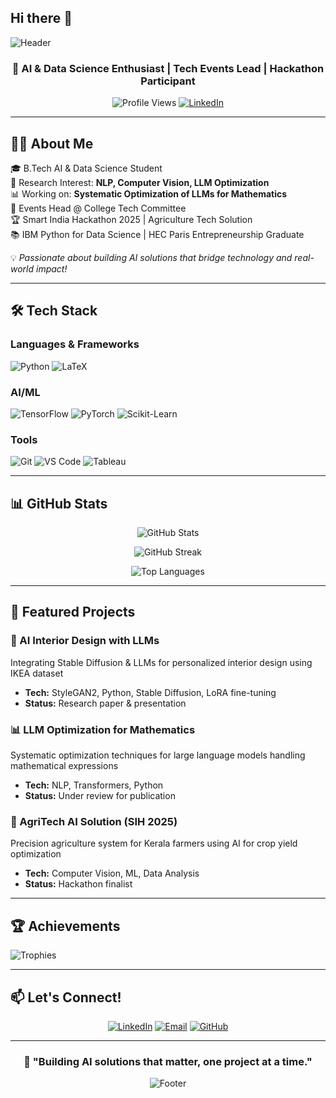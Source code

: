 ## Hi there 👋

<!--
**Dhwaj-054/Dhwaj-054** is a ✨ _special_ ✨ repository because its `README.md` (this file) appears on your GitHub profile.

Here are some ideas to get you started:

- 🔭 I’m currently working on ...
- 🌱 I’m currently learning ...
- 👯 I’m looking to collaborate on ...
- 🤔 I’m looking for help with ...
- 💬 Ask me about ...
- 📫 How to reach me: ...
- 😄 Pronouns: ...
- ⚡ Fun fact: ...
-->



![Header](https://capsule-render.vercel.app/api?type=waving&color=gradient&height=200&section=header&text=Hi,%20I'm%20[YourName]!&fontSize=80&animation=fadeIn)

<div align="center">
  
### 🚀 AI & Data Science Enthusiast | Tech Events Lead | Hackathon Participant

![Profile Views](https://komarev.com/ghpvc/?username=YourUsername&color=brightgreen)
[![LinkedIn](https://img.shields.io/badge/-LinkedIn-blue?style=flat&logo=Linkedin&logoColor=white)](your-linkedin)

</div>

---

## 👨‍💻 About Me

🎓 B.Tech AI & Data Science Student  
🔬 Research Interest: **NLP, Computer Vision, LLM Optimization**  
📊 Working on: **Systematic Optimization of LLMs for Mathematics**  
🎯 Events Head @ College Tech Committee  
🏆 Smart India Hackathon 2025 | Agriculture Tech Solution  
📚 IBM Python for Data Science | HEC Paris Entrepreneurship Graduate  

💡 *Passionate about building AI solutions that bridge technology and real-world impact!*

---

## 🛠️ Tech Stack

### Languages & Frameworks
![Python](https://img.shields.io/badge/Python-3776AB?style=for-the-badge&logo=python&logoColor=white)
![LaTeX](https://img.shields.io/badge/LaTeX-008080?style=for-the-badge&logo=latex&logoColor=white)

### AI/ML
![TensorFlow](https://img.shields.io/badge/TensorFlow-FF6F00?style=for-the-badge&logo=tensorflow&logoColor=white)
![PyTorch](https://img.shields.io/badge/PyTorch-EE4C2C?style=for-the-badge&logo=pytorch&logoColor=white)
![Scikit-Learn](https://img.shields.io/badge/scikit--learn-F7931E?style=for-the-badge&logo=scikit-learn&logoColor=white)

### Tools
![Git](https://img.shields.io/badge/Git-F05032?style=for-the-badge&logo=git&logoColor=white)
![VS Code](https://img.shields.io/badge/VS_Code-007ACC?style=for-the-badge&logo=visual-studio-code&logoColor=white)
![Tableau](https://img.shields.io/badge/Tableau-E97627?style=for-the-badge&logo=tableau&logoColor=white)

---

## 📊 GitHub Stats

<div align="center">
  
![GitHub Stats](https://github-readme-stats.vercel.app/api?username=YourUsername&show_icons=true&theme=tokyonight&hide_border=true)

![GitHub Streak](https://github-readme-streak-stats.herokuapp.com/?user=YourUsername&theme=tokyonight&hide_border=true)

![Top Languages](https://github-readme-stats.vercel.app/api/top-langs/?username=YourUsername&layout=compact&theme=tokyonight&hide_border=true)

</div>

---

## 🚀 Featured Projects

### 🎨 AI Interior Design with LLMs
Integrating Stable Diffusion & LLMs for personalized interior design using IKEA dataset
- **Tech:** StyleGAN2, Python, Stable Diffusion, LoRA fine-tuning
- **Status:** Research paper & presentation

### 📊 LLM Optimization for Mathematics
Systematic optimization techniques for large language models handling mathematical expressions
- **Tech:** NLP, Transformers, Python
- **Status:** Under review for publication

### 🌾 AgriTech AI Solution (SIH 2025)
Precision agriculture system for Kerala farmers using AI for crop yield optimization
- **Tech:** Computer Vision, ML, Data Analysis
- **Status:** Hackathon finalist

---

## 🏆 Achievements

![Trophies](https://github-profile-trophy.vercel.app/?username=YourUsername&theme=onedark&no-frame=true&row=1&column=6)

---

## 📫 Let's Connect!

<div align="center">

[![LinkedIn](https://img.shields.io/badge/LinkedIn-0077B5?style=for-the-badge&logo=linkedin&logoColor=white)](your-linkedin)
[![Email](https://img.shields.io/badge/Email-D14836?style=for-the-badge&logo=gmail&logoColor=white)](mailto:your-email)
[![GitHub](https://img.shields.io/badge/GitHub-100000?style=for-the-badge&logo=github&logoColor=white)](https://github.com/yourusername)

</div>

---

<div align="center">

### 💭 "Building AI solutions that matter, one project at a time."

![Footer](https://capsule-render.vercel.app/api?type=waving&color=gradient&height=100&section=footer)

</div>
